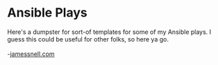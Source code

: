 <h1>Ansible Plays</h1>
Here's a dumpster for sort-of templates for some of my Ansible plays. I guess this could be useful for other folks, so here ya go.
<BR /><BR />
-<a href="https://jamessnell.com">jamessnell.com</a>
